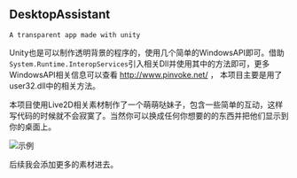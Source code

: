 ## DesktopAssistant

	A transparent app made with unity
 


Unity也是可以制作透明背景的程序的，使用几个简单的WindowsAPI即可。借助```System.Runtime.InteropServices```引入相关Dll并使用其中的方法即可，更多WindowsAPI相关信息可以查看 http://www.pinvoke.net/ ， 本项目主要是用了user32.dll中的相关方法。

本项目使用Live2D相关素材制作了一个萌萌哒妹子，包含一些简单的互动，这样写代码的时候就不会寂寞了。当然你可以换成任何你想要的的东西并把他们显示到你的桌面上。

![示例](http://blog.lidonghui.xyz:8080/Github/DesktopAssistant1.jpg)

后续我会添加更多的素材进去。

